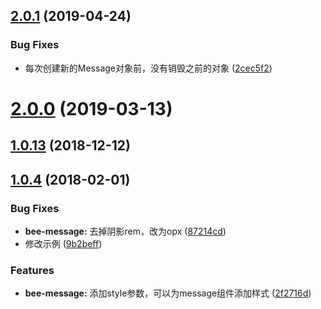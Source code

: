 <a name="2.0.1"></a>
## [2.0.1](https://github.com/tinper-bee/bee-message/compare/v2.0.0...v2.0.1) (2019-04-24)


### Bug Fixes

* 每次创建新的Message对象前，没有销毁之前的对象 ([2cec5f2](https://github.com/tinper-bee/bee-message/commit/2cec5f2))



<a name="2.0.0"></a>
# [2.0.0](https://github.com/tinper-bee/bee-message/compare/v1.0.13...v2.0.0) (2019-03-13)



<a name="1.0.13"></a>
## [1.0.13](https://github.com/tinper-bee/bee-message/compare/v1.0.12...v1.0.13) (2018-12-12)



<a name="1.0.4"></a>
## [1.0.4](https://github.com/tinper-bee/bee-message/compare/87214cd...v1.0.4) (2018-02-01)


### Bug Fixes

* **bee-message:** 去掉阴影rem，改为opx ([87214cd](https://github.com/tinper-bee/bee-message/commit/87214cd))
* 修改示例 ([9b2beff](https://github.com/tinper-bee/bee-message/commit/9b2beff))


### Features

* **bee-message:** 添加style参数，可以为message组件添加样式 ([2f2716d](https://github.com/tinper-bee/bee-message/commit/2f2716d))



